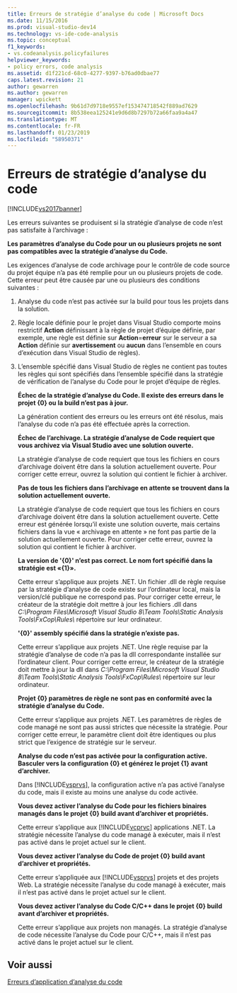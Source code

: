 ```yaml
---
title: Erreurs de stratégie d’analyse du code | Microsoft Docs
ms.date: 11/15/2016
ms.prod: visual-studio-dev14
ms.technology: vs-ide-code-analysis
ms.topic: conceptual
f1_keywords:
- vs.codeanalysis.policyfailures
helpviewer_keywords:
- policy errors, code analysis
ms.assetid: d1f221cd-68c0-4277-9397-b76ad0dbae77
caps.latest.revision: 21
author: gewarren
ms.author: gewarren
manager: wpickett
ms.openlocfilehash: 9b61d7d9718e9557ef153474718542f889ad7629
ms.sourcegitcommit: 8b538eea125241e9d6d8b7297b72a66faa9a4a47
ms.translationtype: MT
ms.contentlocale: fr-FR
ms.lasthandoff: 01/23/2019
ms.locfileid: "58950371"
---
```

# <a name="code-analysis-policy-errors"></a>Erreurs de stratégie d’analyse du code
[!INCLUDE[vs2017banner](../includes/vs2017banner.md)]

Les erreurs suivantes se produisent si la stratégie d’analyse de code n’est pas satisfaite à l’archivage :  
  
 **Les paramètres d’analyse du Code pour un ou plusieurs projets ne sont pas compatibles avec la stratégie d’analyse du Code.**  
  
 Les exigences d’analyse de code archivage pour le contrôle de code source du projet équipe n’a pas été remplie pour un ou plusieurs projets de code. Cette erreur peut être causée par une ou plusieurs des conditions suivantes :  
  
1. Analyse du code n’est pas activée sur la build pour tous les projets dans la solution.  
  
2. Règle locale définie pour le projet dans Visual Studio comporte moins restrictif **Action** définissant à la règle de projet d’équipe définie, par exemple, une règle est définie sur **Action**=**erreur**  sur le serveur a sa **Action** définie sur **avertissement** ou **aucun** dans l’ensemble en cours d’exécution dans Visual Studio de règles).  
  
3. L’ensemble spécifié dans Visual Studio de règles ne contient pas toutes les règles qui sont spécifiés dans l’ensemble spécifié dans la stratégie de vérification de l’analyse du Code pour le projet d’équipe de règles.  
  
   **Échec de la stratégie d’analyse du Code. Il existe des erreurs dans le projet {0} ou la build n’est pas à jour.**  
  
   La génération contient des erreurs ou les erreurs ont été résolus, mais l’analyse du code n’a pas été effectuée après la correction.  
  
   **Échec de l’archivage. La stratégie d’analyse de Code requiert que vous archivez via Visual Studio avec une solution ouverte.**  
  
   La stratégie d’analyse de code requiert que tous les fichiers en cours d’archivage doivent être dans la solution actuellement ouverte. Pour corriger cette erreur, ouvrez la solution qui contient le fichier à archiver.  
  
   **Pas de tous les fichiers dans l’archivage en attente se trouvent dans la solution actuellement ouverte.**  
  
   La stratégie d’analyse de code requiert que tous les fichiers en cours d’archivage doivent être dans la solution actuellement ouverte. Cette erreur est générée lorsqu’il existe une solution ouverte, mais certains fichiers dans la vue « archivage en attente » ne font pas partie de la solution actuellement ouverte. Pour corriger cette erreur, ouvrez la solution qui contient le fichier à archiver.  
  
   **La version de '{0}' n’est pas correct. Le nom fort spécifié dans la stratégie est «{1}».**  
  
   Cette erreur s’applique aux projets .NET. Un fichier .dll de règle requise par la stratégie d’analyse de code existe sur l’ordinateur local, mais la version/clé publique ne correspond pas. Pour corriger cette erreur, le créateur de la stratégie doit mettre à jour les fichiers .dll dans *C:\Program Files\Microsoft Visual Studio 8\Team Tools\Static Analysis Tools\FxCop\Rules\\*  répertoire sur leur ordinateur.  
  
   **'{0}' assembly spécifié dans la stratégie n’existe pas.**  
  
   Cette erreur s’applique aux projets .NET. Une règle requise par la stratégie d’analyse de code n’a pas la dll correspondante installée sur l’ordinateur client. Pour corriger cette erreur, le créateur de la stratégie doit mettre à jour la dll dans *C:\Program Files\Microsoft Visual Studio 8\Team Tools\Static Analysis Tools\FxCop\Rules\\*  répertoire sur leur ordinateur.  
  
   **Projet {0} paramètres de règle ne sont pas en conformité avec la stratégie d’analyse du Code.**  
  
   Cette erreur s’applique aux projets .NET. Les paramètres de règles de code managé ne sont pas aussi strictes que nécessite la stratégie. Pour corriger cette erreur, le paramètre client doit être identiques ou plus strict que l’exigence de stratégie sur le serveur.  
  
   **Analyse du code n’est pas activée pour la configuration active. Basculer vers la configuration {0} et générez le projet {1} avant d’archiver.**  
  
   Dans [!INCLUDE[vsprvs](../includes/vsprvs-md.md)], la configuration active n’a pas activé l’analyse du code, mais il existe au moins une analyse du code activée.  
  
   **Vous devez activer l’analyse du Code pour les fichiers binaires managés dans le projet {0} build avant d’archiver et propriétés.**  
  
   Cette erreur s’applique aux [!INCLUDE[vcprvc](../includes/vcprvc-md.md)] applications .NET. La stratégie nécessite l’analyse du code managé à exécuter, mais il n’est pas activé dans le projet actuel sur le client.  
  
   **Vous devez activer l’analyse du Code de projet {0} build avant d’archiver et propriétés.**  
  
   Cette erreur s’appliquée aux [!INCLUDE[vsprvs](../includes/vsprvs-md.md)] projets et des projets Web. La stratégie nécessite l’analyse du code managé à exécuter, mais il n’est pas activé dans le projet actuel sur le client.  
  
   **Vous devez activer l’analyse du Code C/C++ dans le projet {0} build avant d’archiver et propriétés.**  
  
   Cette erreur s’applique aux projets non managés. La stratégie d’analyse de code nécessite l’analyse du Code pour C/C++, mais il n’est pas activé dans le projet actuel sur le client.  
  
## <a name="see-also"></a>Voir aussi  
 [Erreurs d’application d’analyse du code](../code-quality/code-analysis-application-errors.md)
